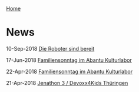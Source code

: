 [Home](..)

# News

10-Sep-2018 [Die Roboter sind bereit](2018-09-10_Die_Roboter_sind_bereit.md)

17-Jun-2018 [Familiensonntag im Abantu Kulturlabor](2018-06-17_Familiensonntag_im_Abantu_Kulturlabor.md)

22-Apr-2018 [Familiensonntag im Abantu Kulturlabor](2018-04-22_Familiensonntag_im_Abantu_Kulturlabor.md)

21-Apr-2018 [Jenathon 3 / Devoxx4Kids Thüringen](2018-04-21_Jenathon_3_Devoxx4Kids_Thüringen.md)
